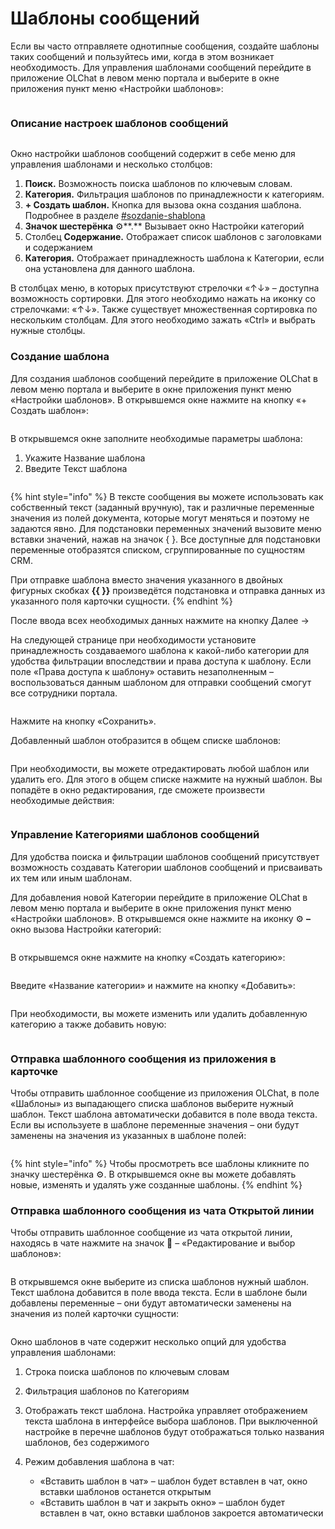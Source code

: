 # Шаблоны сообщений

Если вы часто отправляете однотипные сообщения, создайте шаблоны таких сообщений и пользуйтесь ими, когда в этом возникает необходимость. Для управления шаблонами сообщений перейдите в приложение OLChat в левом меню портала и выберите в окне приложения пункт меню «Настройки шаблонов»:

<figure><img src=".gitbook/assets/image (1061).png" alt=""><figcaption></figcaption></figure>

### Описание настроек шаблонов сообщений

<figure><img src=".gitbook/assets/image (1072).png" alt=""><figcaption></figcaption></figure>

Окно настройки шаблонов сообщений содержит в себе меню для управления шаблонами и несколько столбцов:

1. **Поиск.** Возможность поиска шаблонов по ключевым словам.
2. **Категория.** Фильтрация шаблонов по принадлежности к категориям.
3. **+ Создать шаблон.** Кнопка для вызова окна создания шаблона. Подробнее в разделе [#sozdanie-shablona](shablony-soobshenii.md#sozdanie-shablona "mention")
4. **Значок шестерёнка** ⚙️**.** Вызывает окно Настройки категорий
5. Столбец **Содержание.** Отображает список шаблонов с заголовками и содержанием
6. **Категория.** Отображает принадлежность шаблона к Категории, если она установлена для данного шаблона.

В столбцах меню, в которых присутствуют стрелочки «↑↓» – доступна возможность сортировки. Для этого необходимо нажать на иконку со стрелочками: «↑↓». Также существует множественная сортировка по нескольким столбцам. Для этого необходимо зажать «Ctrl» и выбрать нужные столбцы.

### Создание шаблона

Для создания шаблонов сообщений перейдите в приложение OLChat в левом меню портала и выберите в окне приложения пункт меню «Настройки шаблонов». В открывшемся окне нажмите на кнопку «+ Создать шаблон»:

<figure><img src=".gitbook/assets/image (1073).png" alt=""><figcaption></figcaption></figure>

В открывшемся окне заполните необходимые параметры шаблона:

1. Укажите Название шаблона
2. Введите Текст шаблона

<figure><img src=".gitbook/assets/image (1074).png" alt=""><figcaption></figcaption></figure>

{% hint style="info" %}
В тексте сообщения вы можете использовать как собственный текст (заданный вручную), так и различные переменные значения из полей документа, которые могут меняться и поэтому не задаются явно. Для подстановки переменных значений вызовите меню вставки значений, нажав на значок { }. Все доступные для подстановки переменные отобразятся списком, сгруппированные по сущностям CRM.

При отправке шаблона вместо значения указанного в двойных фигурных скобках **\{{ \}}** произведётся подстановка и отправка данных из указанного поля карточки сущности.
{% endhint %}

После ввода всех необходимых данных нажмите на кнопку Далее →

На следующей странице при необходимости установите принадлежность создаваемого шаблона к какой-либо категории для удобства фильтрации впоследствии и права доступа к шаблону. Если поле «Права доступа к шаблону» оставить незаполненным – воспользоваться данным шаблоном для отправки сообщений смогут все сотрудники портала.

<figure><img src=".gitbook/assets/image (1075).png" alt=""><figcaption></figcaption></figure>



Нажмите на кнопку «Сохранить».

Добавленный шаблон отобразится в общем списке шаблонов:

<figure><img src=".gitbook/assets/image (1076).png" alt=""><figcaption></figcaption></figure>

При необходимости, вы можете отредактировать любой шаблон или удалить его. Для этого в общем списке нажмите на нужный шаблон. Вы попадёте в окно редактирования, где сможете произвести необходимые действия:

<figure><img src=".gitbook/assets/image (1077).png" alt=""><figcaption></figcaption></figure>

### Управление Категориями шаблонов сообщений

Для удобства поиска и фильтрации шаблонов сообщений присутствует возможность создавать Категории шаблонов сообщений и присваивать их тем или иным шаблонам.

Для добавления новой Категории перейдите в приложение OLChat в левом меню портала и выберите в окне приложения пункт меню «Настройки шаблонов». В открывшемся окне нажмите на иконку ⚙️ **–** окно вызова Настройки категорий:

<figure><img src=".gitbook/assets/image (1085).png" alt=""><figcaption></figcaption></figure>

В открывшемся окне нажмите на кнопку «Создать категорию»:

<figure><img src=".gitbook/assets/image (1086).png" alt=""><figcaption></figcaption></figure>

Введите «Название категории» и нажмите на кнопку «Добавить»:

<figure><img src=".gitbook/assets/image (1087).png" alt=""><figcaption></figcaption></figure>

При необходимости, вы можете изменить или удалить добавленную категорию а также добавить новую:

<figure><img src=".gitbook/assets/image (1088).png" alt=""><figcaption></figcaption></figure>

### Отправка шаблонного сообщения из приложения в карточке

Чтобы отправить шаблонное сообщение из приложения OLChat, в поле «Шаблоны» из выпадающего списка шаблонов выберите нужный шаблон. Текст шаблона автоматически добавится в поле ввода текста. Если вы используете в шаблоне переменные значения – они будут заменены на значения из указанных в шаблоне полей:

<figure><img src=".gitbook/assets/image (1067).png" alt=""><figcaption></figcaption></figure>

{% hint style="info" %}
Чтобы просмотреть все шаблоны кликните по значку шестерёнка ⚙️. В открывшемся окне вы можете добавлять новые, изменять и удалять уже созданные шаблоны.
{% endhint %}

### Отправка шаблонного сообщения из чата Открытой линии

Чтобы отправить шаблонное сообщение из чата открытой линии, находясь в чате нажмите на значок 💬 – «Редактирование и выбор шаблонов»:

<figure><img src=".gitbook/assets/image (1) (1) (1) (1) (1) (1).png" alt=""><figcaption></figcaption></figure>

В открывшемся окне выберите из списка шаблонов нужный шаблон. Текст шаблона добавится в поле ввода текста. Если в шаблоне были добавлены переменные – они будут автоматически заменены на значения из полей карточки сущности:

<figure><img src=".gitbook/assets/image (1) (1) (1) (1) (1).png" alt=""><figcaption></figcaption></figure>

Окно шаблонов в чате содержит несколько опций для удобства управления шаблонами:

1. Строка поиска шаблонов по ключевым словам
2. Фильтрация шаблонов по Категориям
3. Отображать текст шаблона. Настройка управляет отображением текста шаблона в интерфейсе выбора шаблонов. При выключенной настройке в перечне шаблонов будут отображаться только названия шаблонов, без содержимого
4.  Режим добавления шаблона в чат:

    * «Вставить шаблон в чат» – шаблон будет вставлен в чат, окно вставки шаблонов останется открытым
    * «Вставить шаблон в чат и закрыть окно» – шаблон будет вставлен в чат, окно вставки шаблонов закроется автоматически

    <figure><img src=".gitbook/assets/image (1) (1) (1).png" alt=""><figcaption></figcaption></figure>
